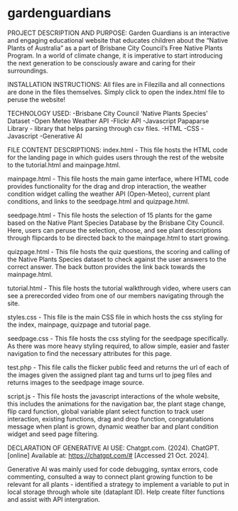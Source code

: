 # gardenguardians

PROJECT DESCRIPTION AND PURPOSE:
Garden Guardians is an interactive and engaging educational website that educates children about the “Native Plants of Australia” as a part of Brisbane City Council’s Free Native Plants Program. In a world of climate change, it is imperative to start introducing the next generation to be consciously aware and caring for their surroundings. 


INSTALLATION INSTRUCTIONS: 
All files are in Filezilla and all connections are done in the files themselves. Simply click to open the index.html file to peruse the website!


TECHNOLOGY USED:
-Brisbane City Council 'Native Plants Species' Dataset
-Open Meteo Weather API 
-Flickr API 
-Javascript Papaparse Library - library that helps parsing through csv files. 
-HTML
-CSS
-Javascript 
-Generative AI


FILE CONTENT DESCRIPTIONS:
index.html - This file hosts the HTML code for the landing page in which guides users through the rest of the website to the tutorial.html and mainpage.html.

mainpage.html - This file hosts the main game interface, where HTML code provides functionality for the drag and drop interaction, the weather condition widget calling the weather API (Open-Meteo), current plant conditions, and links to the seedpage.html and quizpage.html. 

seedpage.html - This file hosts the selection of 15 plants for the game based on the Native Plant Species Database by the Brisbane City Council. Here, users can peruse the selection, choose, and see plant descriptions through flipcards to be directed back to the mainpage.html to start growing. 

quizpage.html - This file hosts the quiz questions, the scoring and calling of the Native Plants Species dataset to check against the user answers to the correct answer. The back button provides the link back towards the mainpage.html. 

tutorial.html - This file hosts the tutorial walkthrough video, where users can see a prerecorded video from one of our members navigating through the site. 

styles.css - This file is the main CSS file in which hosts the css styling for the index, mainpage, quizpage and tutorial page. 

seedpage.css - This file hosts the css styling for the seedpage specifically. As there was more heavy styling required, to allow simple, easier and faster navigation to find the necessary attributes for this page. 

test.php - This file calls the flicker public feed and returns the url of each of the images given the assigned plant tag and turns url to jpeg files and returns images to the seedpage image source. 

script.js - This file hosts the javascript interactions of the whole website, this includes the animations for the navigation bar, the plant stage change, flip card function, global variable plant select function to track user interaction, existing functions, drag and drop function, congratulations message when plant is grown, dynamic weather bar and plant condition widget and seed page filtering. 


DECLARATION OF GENERATIVE AI USE: 
Chatgpt.com. (2024). ChatGPT. [online] Available at: https://chatgpt.com/# [Accessed 21 Oct. 2024].

Generative AI was mainly used for code debugging, syntax errors, code commenting, consulted a way to connect plant growing function to be relevant for all plants - identified a strategy to implement a variable to put in local storage through whole site (dataplant ID). Help create filter functions and assist with API intergration. 